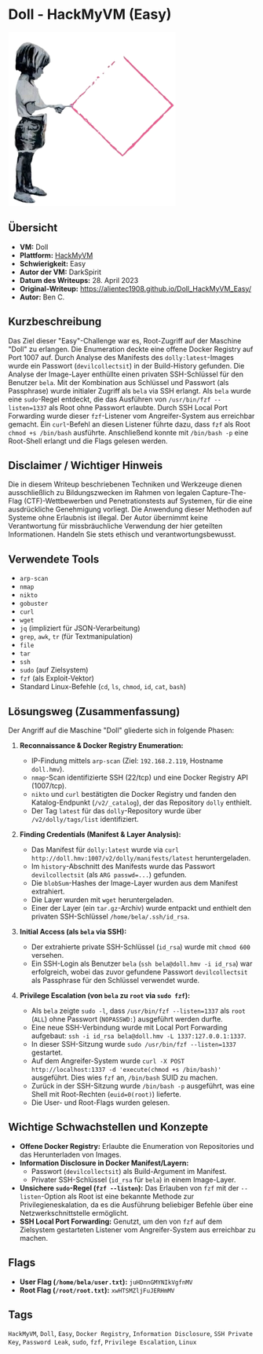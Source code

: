 # Doll - HackMyVM (Easy)

![Doll.png](Doll.png)

## Übersicht

*   **VM:** Doll
*   **Plattform:** [HackMyVM](https://hackmyvm.eu/machines/machine.php?vm=Doll)
*   **Schwierigkeit:** Easy
*   **Autor der VM:** DarkSpirit
*   **Datum des Writeups:** 28. April 2023
*   **Original-Writeup:** https://alientec1908.github.io/Doll_HackMyVM_Easy/
*   **Autor:** Ben C.

## Kurzbeschreibung

Das Ziel dieser "Easy"-Challenge war es, Root-Zugriff auf der Maschine "Doll" zu erlangen. Die Enumeration deckte eine offene Docker Registry auf Port 1007 auf. Durch Analyse des Manifests des `dolly:latest`-Images wurde ein Passwort (`devilcollectsit`) in der Build-History gefunden. Die Analyse der Image-Layer enthüllte einen privaten SSH-Schlüssel für den Benutzer `bela`. Mit der Kombination aus Schlüssel und Passwort (als Passphrase) wurde initialer Zugriff als `bela` via SSH erlangt. Als `bela` wurde eine `sudo`-Regel entdeckt, die das Ausführen von `/usr/bin/fzf --listen=1337` als Root ohne Passwort erlaubte. Durch SSH Local Port Forwarding wurde dieser `fzf`-Listener vom Angreifer-System aus erreichbar gemacht. Ein `curl`-Befehl an diesen Listener führte dazu, dass `fzf` als Root `chmod +s /bin/bash` ausführte. Anschließend konnte mit `/bin/bash -p` eine Root-Shell erlangt und die Flags gelesen werden.

## Disclaimer / Wichtiger Hinweis

Die in diesem Writeup beschriebenen Techniken und Werkzeuge dienen ausschließlich zu Bildungszwecken im Rahmen von legalen Capture-The-Flag (CTF)-Wettbewerben und Penetrationstests auf Systemen, für die eine ausdrückliche Genehmigung vorliegt. Die Anwendung dieser Methoden auf Systeme ohne Erlaubnis ist illegal. Der Autor übernimmt keine Verantwortung für missbräuchliche Verwendung der hier geteilten Informationen. Handeln Sie stets ethisch und verantwortungsbewusst.

## Verwendete Tools

*   `arp-scan`
*   `nmap`
*   `nikto`
*   `gobuster`
*   `curl`
*   `wget`
*   `jq` (impliziert für JSON-Verarbeitung)
*   `grep`, `awk`, `tr` (für Textmanipulation)
*   `file`
*   `tar`
*   `ssh`
*   `sudo` (auf Zielsystem)
*   `fzf` (als Exploit-Vektor)
*   Standard Linux-Befehle (`cd`, `ls`, `chmod`, `id`, `cat`, `bash`)

## Lösungsweg (Zusammenfassung)

Der Angriff auf die Maschine "Doll" gliederte sich in folgende Phasen:

1.  **Reconnaissance & Docker Registry Enumeration:**
    *   IP-Findung mittels `arp-scan` (Ziel: `192.168.2.119`, Hostname `doll.hmv`).
    *   `nmap`-Scan identifizierte SSH (22/tcp) und eine Docker Registry API (1007/tcp).
    *   `nikto` und `curl` bestätigten die Docker Registry und fanden den Katalog-Endpunkt (`/v2/_catalog`), der das Repository `dolly` enthielt.
    *   Der Tag `latest` für das `dolly`-Repository wurde über `/v2/dolly/tags/list` identifiziert.

2.  **Finding Credentials (Manifest & Layer Analysis):**
    *   Das Manifest für `dolly:latest` wurde via `curl http://doll.hmv:1007/v2/dolly/manifests/latest` heruntergeladen.
    *   Im `history`-Abschnitt des Manifests wurde das Passwort `devilcollectsit` (als `ARG passwd=...`) gefunden.
    *   Die `blobSum`-Hashes der Image-Layer wurden aus dem Manifest extrahiert.
    *   Die Layer wurden mit `wget` heruntergeladen.
    *   Einer der Layer (ein `tar.gz`-Archiv) wurde entpackt und enthielt den privaten SSH-Schlüssel `/home/bela/.ssh/id_rsa`.

3.  **Initial Access (als `bela` via SSH):**
    *   Der extrahierte private SSH-Schlüssel (`id_rsa`) wurde mit `chmod 600` versehen.
    *   Ein SSH-Login als Benutzer `bela` (`ssh bela@doll.hmv -i id_rsa`) war erfolgreich, wobei das zuvor gefundene Passwort `devilcollectsit` als Passphrase für den Schlüssel verwendet wurde.

4.  **Privilege Escalation (von `bela` zu `root` via `sudo fzf`):**
    *   Als `bela` zeigte `sudo -l`, dass `/usr/bin/fzf --listen=1337` als `root` (`ALL`) ohne Passwort (`NOPASSWD:`) ausgeführt werden durfte.
    *   Eine neue SSH-Verbindung wurde mit Local Port Forwarding aufgebaut: `ssh -i id_rsa bela@doll.hmv -L 1337:127.0.0.1:1337`.
    *   In dieser SSH-Sitzung wurde `sudo /usr/bin/fzf --listen=1337` gestartet.
    *   Auf dem Angreifer-System wurde `curl -X POST http://localhost:1337 -d 'execute(chmod +s /bin/bash)'` ausgeführt. Dies wies `fzf` an, `/bin/bash` SUID zu machen.
    *   Zurück in der SSH-Sitzung wurde `/bin/bash -p` ausgeführt, was eine Shell mit Root-Rechten (`euid=0(root)`) lieferte.
    *   Die User- und Root-Flags wurden gelesen.

## Wichtige Schwachstellen und Konzepte

*   **Offene Docker Registry:** Erlaubte die Enumeration von Repositories und das Herunterladen von Images.
*   **Information Disclosure in Docker Manifest/Layern:**
    *   Passwort (`devilcollectsit`) als Build-Argument im Manifest.
    *   Privater SSH-Schlüssel (`id_rsa` für `bela`) in einem Image-Layer.
*   **Unsichere `sudo`-Regel (`fzf --listen`):** Das Erlauben von `fzf` mit der `--listen`-Option als Root ist eine bekannte Methode zur Privilegieneskalation, da es die Ausführung beliebiger Befehle über eine Netzwerkschnittstelle ermöglicht.
*   **SSH Local Port Forwarding:** Genutzt, um den von `fzf` auf dem Zielsystem gestarteten Listener vom Angreifer-System aus erreichbar zu machen.

## Flags

*   **User Flag (`/home/bela/user.txt`):** `juHDnnGMYNIkVgfnMV`
*   **Root Flag (`/root/root.txt`):** `xwHTSMZljFuJERHmMV`

## Tags

`HackMyVM`, `Doll`, `Easy`, `Docker Registry`, `Information Disclosure`, `SSH Private Key`, `Password Leak`, `sudo`, `fzf`, `Privilege Escalation`, `Linux`
